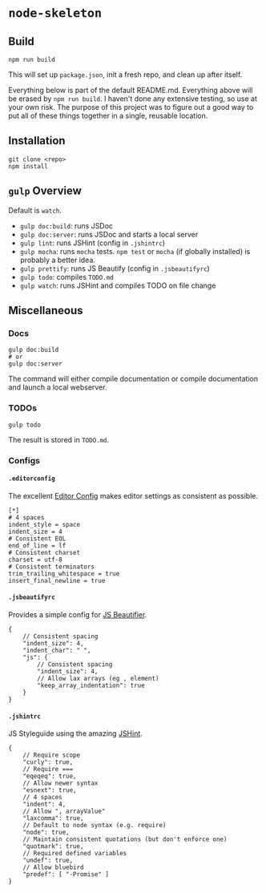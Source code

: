 # `node-skeleton`

[](start)
## Build

    npm run build

This will set up `package.json`, init a fresh repo, and clean up after itself.

Everything below is part of the default README.md. Everything above will be erased by `npm run build`. I haven't done any extensive testing, so use at your own risk. The purpose of this project was to figure out a good way to put all of these things together in a single, reusable location.
[](end)

## Installation

    git clone <repo>
    npm install

## `gulp` Overview

Default is `watch`.

* `gulp doc:build`: runs JSDoc
* `gulp doc:server`: runs JSDoc and starts a local server
* `gulp lint`: runs JSHint (config in `.jshintrc`)
* `gulp mocha`: runs `mocha` tests. `npm test` or `mocha` (if globally installed) is probably a better idea.
* `gulp prettify`: runs JS Beautify (config in `.jsbeautifyrc`)
* `gulp todo`: compiles `TODO.md`
* `gulp watch`: runs JSHint and compiles TODO on file change

## Miscellaneous

### Docs

    gulp doc:build
    # or
    gulp doc:server

The command will either compile documentation or compile documentation and launch a local webserver.

### TODOs

    gulp todo

The result is stored in `TODO.md`.

### Configs

#### `.editorconfig`

The excellent [Editor Config](http://editorconfig.org/) makes editor settings as consistent as possible.

    [*]
    # 4 spaces
    indent_style = space
    indent_size = 4
    # Consistent EOL
    end_of_line = lf
    # Consistent charset
    charset = utf-8
    # Consistent terminators
    trim_trailing_whitespace = true
    insert_final_newline = true

#### `.jsbeautifyrc`

Provides a simple config for [JS Beautifier](http://jsbeautifier.org/).

    {
        // Consistent spacing
        "indent_size": 4,
        "indent_char": " ",
        "js": {
            // Consistent spacing
            "indent_size": 4,
            // Allow lax arrays (eg , element)
            "keep_array_indentation": true
        }
    }


#### `.jshintrc`

JS Styleguide using the amazing [JSHint](http://jshint.com/).

    {
        // Require scope
        "curly": true,
        // Require ===
        "eqeqeq": true,
        // Allow newer syntax
        "esnext": true,
        // 4 spaces
        "indent": 4,
        // Allow ", arrayValue"
        "laxcomma": true,
        // Default to node syntax (e.g. require)
        "node": true,
        // Maintain consistent quotations (but don't enforce one)
        "quotmark": true,
        // Required defined variables
        "undef": true,
        // Allow bluebird
        "predef": [ "-Promise" ]
    }
